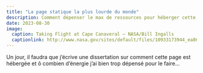 ```yaml
---
title: "La page statique la plus lourde du monde"
description: Comment dépenser le max de ressources pour héberger cette page.
date: 2023-08-30
image:
  caption: Taking Flight at Cape Canaveral — NASA/Bill Ingalls
  captionlink: http://www.nasa.gov/sites/default/files/10933173944_ea869be1c0_o.jpg
---
```


Un jour, il faudra que j’écrive une dissertation sur comment cette page est
hébergée et ô combien d’énergie j’ai bien trop dépensé pour le faire… 
